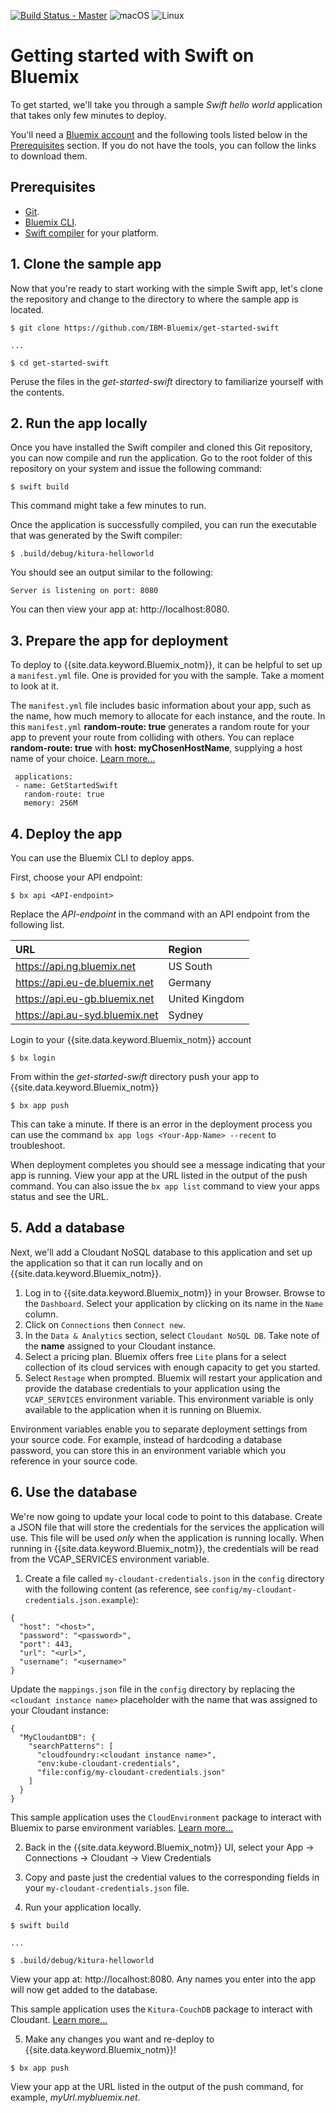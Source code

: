 [![Build Status - Master](https://travis-ci.org/IBM-Bluemix/get-started-swift.svg?branch=master)](https://travis-ci.org/IBM-Bluemix/get-started-swift)
![macOS](https://img.shields.io/badge/os-macOS-green.svg?style=flat)
![Linux](https://img.shields.io/badge/os-linux-green.svg?style=flat)

# Getting started with Swift on Bluemix
To get started, we'll take you through a sample *Swift hello world* application that takes only few minutes to deploy.

You'll need a [Bluemix account](https://console.ng.bluemix.net/registration/) and the following tools listed below in the [Prerequisites](#applimits) section. If you do not have the tools, you can follow the links to download them.

## Prerequisites

* [Git](https://git-scm.com/downloads).
* [Bluemix CLI](https://console.bluemix.net/docs/cli/reference/bluemix_cli/all_versions.html#bluemix-cli-installer-downloads).
* [Swift compiler](https://swift.org/download/) for your platform.

## 1. Clone the sample app

Now that you're ready to start working with the simple Swift app, let's clone the repository and change to the directory to where the sample app is located.

```
$ git clone https://github.com/IBM-Bluemix/get-started-swift

...

$ cd get-started-swift
```

Peruse the files in the *get-started-swift* directory to familiarize yourself with the contents.

## 2. Run the app locally

Once you have installed the Swift compiler and cloned this Git repository, you can now compile and run the application. Go to the root folder of this repository on your system and issue the following command:

```shell
$ swift build
```

This command might take a few minutes to run.

Once the application is successfully compiled, you can run the executable that was generated by the Swift compiler:
```
$ .build/debug/kitura-helloworld
```

You should see an output similar to the following:

```
Server is listening on port: 8080
```

You can then view your app at: http://localhost:8080.

## 3. Prepare the app for deployment

To deploy to {{site.data.keyword.Bluemix_notm}}, it can be helpful to set up a `manifest.yml` file. One is provided for you with the sample. Take a moment to look at it.

The `manifest.yml` file includes basic information about your app, such as the name, how much memory to allocate for each instance, and the route. In this `manifest.yml` **random-route: true** generates a random route for your app to prevent your route from colliding with others. You can replace **random-route: true** with **host: myChosenHostName**, supplying a host name of your choice. [Learn more...](https://console.bluemix.net/docs/manageapps/depapps.html#appmanifest)

```
 applications:
 - name: GetStartedSwift
   random-route: true
   memory: 256M
```

## 4. Deploy the app

You can use the Bluemix CLI to deploy apps.

First, choose your API endpoint:

```
$ bx api <API-endpoint>
```

Replace the *API-endpoint* in the command with an API endpoint from the following list.

|URL                             |Region          |
|:-------------------------------|:---------------|
| https://api.ng.bluemix.net     | US South       |
| https://api.eu-de.bluemix.net  | Germany        |
| https://api.eu-gb.bluemix.net  | United Kingdom |
| https://api.au-syd.bluemix.net | Sydney         |

Login to your {{site.data.keyword.Bluemix_notm}} account

```
$ bx login
```

From within the *get-started-swift* directory push your app to {{site.data.keyword.Bluemix_notm}}

```
$ bx app push
```

This can take a minute. If there is an error in the deployment process you can use the command `bx app logs <Your-App-Name> --recent` to troubleshoot.

When deployment completes you should see a message indicating that your app is running.  View your app at the URL listed in the output of the push command.  You can also issue the `bx app list` command to view your apps status and see the URL.

## 5. Add a database

Next, we'll add a Cloudant NoSQL database to this application and set up the application so that it can run locally and on {{site.data.keyword.Bluemix_notm}}.

1. Log in to {{site.data.keyword.Bluemix_notm}} in your Browser. Browse to the `Dashboard`. Select your application by clicking on its name in the `Name` column.
2. Click on `Connections` then `Connect new`.
3. In the `Data & Analytics` section, select `Cloudant NoSQL DB`. Take note of the **name** assigned to your Cloudant instance.
4. Select a pricing plan. Bluemix offers free `Lite` plans for a select collection of its cloud services with enough capacity to get you started.
5. Select `Restage` when prompted. Bluemix will restart your application and provide the database credentials to your application using the `VCAP_SERVICES` environment variable. This environment variable is only available to the application when it is running on Bluemix.

Environment variables enable you to separate deployment settings from your source code. For example, instead of hardcoding a database password, you can store this in an environment variable which you reference in your source code.

## 6. Use the database

We're now going to update your local code to point to this database. Create a JSON file that will store the credentials for the services the application will use. This file will be used *only* when the application is running locally. When running in {{site.data.keyword.Bluemix_notm}}, the credentials will be read from the VCAP_SERVICES environment variable.

1. Create a file called `my-cloudant-credentials.json` in the `config` directory with the following content (as reference, see `config/my-cloudant-credentials.json.example`):

 ```
 {
   "host": "<host>",
   "password": "<password>",
   "port": 443,
   "url": "<url>",
   "username": "<username>"
 }
 ```

Update the `mappings.json` file in the `config` directory by replacing the `<cloudant instance name>` placeholder with the name that was assigned to your Cloudant instance:

```
{
  "MyCloudantDB": {
    "searchPatterns": [
      "cloudfoundry:<cloudant instance name>",
      "env:kube-cloudant-credentials",
      "file:config/my-cloudant-credentials.json"
    ]
  }
}
```

This sample application uses the `CloudEnvironment` package to interact with Bluemix to parse environment variables. [Learn more...](https://packagecatalog.com/package/IBM-Swift/CloudEnvironment)

2. Back in the {{site.data.keyword.Bluemix_notm}} UI, select your App -> Connections -> Cloudant -> View Credentials

3. Copy and paste just the credential values to the corresponding fields in your `my-cloudant-credentials.json` file.

4. Run your application locally.

```
$ swift build

...

$ .build/debug/kitura-helloworld
```

View your app at: http://localhost:8080. Any names you enter into the app will now get added to the database.

This sample application uses the `Kitura-CouchDB` package to interact with Cloudant. [Learn more...](https://packagecatalog.com/package/IBM-Swift/Kitura-CouchDB)

5. Make any changes you want and re-deploy to {{site.data.keyword.Bluemix_notm}}!

```
$ bx app push
```

View your app at the URL listed in the output of the push command, for example, *myUrl.mybluemix.net*.

